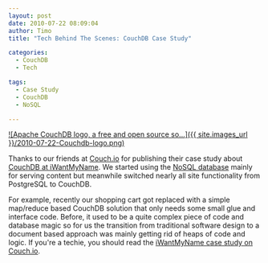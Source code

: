```yaml
---
layout: post
date: 2010-07-22 08:09:04
author: Timo
title: "Tech Behind The Scenes: CouchDB Case Study"

categories:
  - CouchDB
  - Tech

tags:
  - Case Study
  - CouchDB
  - NoSQL

---
```


[![Apache CouchDB logo, a free and open source so...]({{ site.images_url }}/2010-07-22-Couchdb-logo.png)](http://commons.wikipedia.org/wiki/File:Couchdb-logo.png)

Thanks to our friends at [Couch.io](http://couch.io) for publishing their case study about [CouchDB at iWantMyName](http://www.couch.io/case-study-iwantmyname). We started using the [NoSQL database](http://couchdb.apache.org/) mainly for serving content but meanwhile switched nearly all site functionality from PostgreSQL to CouchDB.

For example, recently our shopping cart got replaced with a simple map/reduce based CouchDB solution that only needs some small glue and interface code. Before, it used to be a quite complex piece of code and database magic so for us the transition from traditional software design to a document based approach was mainly getting rid of heaps of code and logic.
If you're a techie, you should read the [iWantMyName case study on Couch.io](http://www.couch.io/case-study-iwantmyname).
